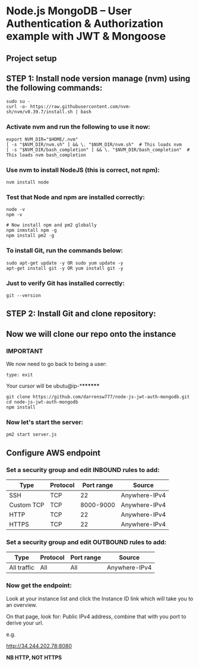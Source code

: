 # Node.js MongoDB – User Authentication & Authorization example with JWT & Mongoose

## Project setup

## STEP 1: Install node version manage (nvm) using the following commands:

```
sudo su -
curl -o- https://raw.githubusercontent.com/nvm-sh/nvm/v0.39.7/install.sh | bash
```

### Activate nvm and run the following to use it now:

```
export NVM_DIR="$HOME/.nvm"
[ -s "$NVM_DIR/nvm.sh" ] && \. "$NVM_DIR/nvm.sh"  # This loads nvm
[ -s "$NVM_DIR/bash_completion" ] && \. "$NVM_DIR/bash_completion"  # This loads nvm bash_completion
```

### Use nvm to install NodeJS (this is correct, not npm):

```
nvm install node
```

### Test that Node and npm are installed correctly:

```
node -v
npm -v

# Now install npm and pm2 globally
npm inmstall npm -g
npm install pm2 -g
```

### To install Git, run the commands below:

```
sudo apt-get update -y OR sudo yum update -y
apt-get install git -y OR yum install git -y
```

### Just to verify Git has installed correctly:

```
git --version
```

## STEP 2: Install Git and clone repository:

## Now we will clone our repo onto the instance

### IMPORTANT

We now need to go back to being a user:

```
type: exit
```

Your cursor will be ubutu@ip-\***\*\*\*\*\*\***

```
git clone https://github.com/darrensw777/node-js-jwt-auth-mongodb.git
cd node-js-jwt-auth-mongodb
npm install
```

### Now let's start the server:

```
pm2 start server.js
```

## Configure AWS endpoint

### Set a security group and edit INBOUND rules to add:

| Type       | Protocol | Port range | Source        |
| ---------- | -------- | ---------- | ------------- |
| SSH        | TCP      | 22         | Anywhere-IPv4 |
| Custom TCP | TCP      | 8000-9000  | Anywhere-IPv4 |
| HTTP       | TCP      | 22         | Anywhere-IPv4 |
| HTTPS      | TCP      | 22         | Anywhere-IPv4 |

### Set a security group and edit OUTBOUND rules to add:

| Type        | Protocol | Port range | Source        |
| ----------- | -------- | ---------- | ------------- |
| All traffic | All      | All        | Anywhere-IPv4 |

### Now get the endpoint:

Look at your instance list and click the Instance ID
link which will take you to an overview.

On that page, look for: Public IPv4 address, combine that
with you port to derive your url.

e.g.

http://34.244.202.78:8080

**NB HTTP, NOT HTTPS**
